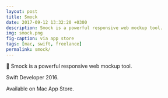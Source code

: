 ```yaml
---
layout: post
title: Smock
date: 2017-09-12 13:32:20 +0300
description: Smock is a powerful responsive web mockup tool.
img: smock.png
fig-caption: via app store
tags: [mac, swift, freelance]
permalink: smock/
---
```


🎨 Smock is a powerful responsive web mockup tool.

Swift Developer 2016.

Available on Mac App Store.